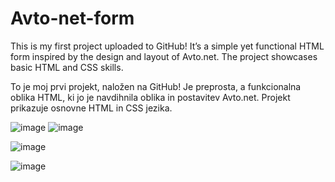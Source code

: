 # Avto-net-form
This is my first project uploaded to GitHub! It’s a simple yet functional HTML form inspired by the design and layout of Avto.net. The project showcases basic HTML and CSS skills.

To je moj prvi projekt, naložen na GitHub! Je preprosta, a funkcionalna oblika HTML, ki jo je navdihnila oblika in postavitev Avto.net. Projekt prikazuje osnovne HTML in CSS jezika.

![image](https://github.com/user-attachments/assets/55580ddd-f8e2-4909-b2dd-7694b879f4a8)
![image](https://github.com/user-attachments/assets/e3019085-fa66-4eb9-8726-774eded48a36)

![image](https://github.com/user-attachments/assets/923996b2-8691-4326-8b47-74d6f6c7193c)

![image](https://github.com/user-attachments/assets/71be4609-6c89-4a59-95d8-05b3fde21cbe)
